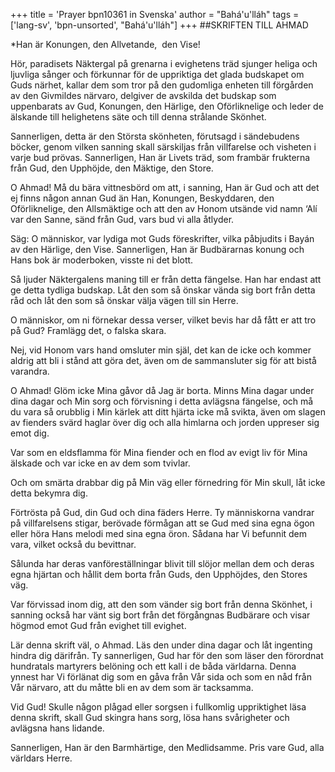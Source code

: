 +++
title = 'Prayer bpn10361 in Svenska'
author = "Bahá'u'lláh"
tags = ['lang-sv', 'bpn-unsorted', "Bahá'u'lláh"]
+++
##SKRIFTEN TILL AHMAD

*Han är Konungen, den Allvetande,  den Vise!

Hör, paradisets Näktergal på grenarna i evighetens träd sjunger heliga och ljuvliga sånger och förkunnar för de uppriktiga det glada budskapet om Guds närhet, kallar dem som tror på den gudomliga enheten till förgården av den Givmildes närvaro, delgiver de avskilda det budskap som uppenbarats av Gud, Konungen, den Härlige, den Oförliknelige och leder de älskande till helighetens säte och till denna strålande Skönhet.

Sannerligen, detta är den Största skönheten, förutsagd i sändebudens böcker, genom vilken sanning skall särskiljas från villfarelse och visheten i varje bud prövas. Sannerligen, Han är Livets träd, som frambär frukterna från Gud, den Upphöjde, den Mäktige, den Store.

O Ahmad! Må du bära vittnesbörd om att, i sanning, Han är Gud och att det ej finns någon annan Gud än Han, Konungen, Beskyddaren, den Oförliknelige, den Allsmäktige och att den av Honom utsände vid namn ‘Alí var den Sanne, sänd från Gud, vars bud vi alla åtlyder.

Säg: O människor, var lydiga mot Guds föreskrifter, vilka påbjudits i Bayán av den Härlige, den Vise. Sannerligen, Han är Budbärarnas konung och Hans bok är moderboken, visste ni det blott.

Så ljuder Näktergalens maning till er från detta fängelse. Han har endast att ge detta tydliga budskap. Låt den som så önskar vända sig bort från detta råd och låt den som så önskar välja vägen till sin Herre.

O människor, om ni förnekar dessa verser, vilket bevis har då fått er att tro på Gud? Framlägg det, o falska skara.

Nej, vid Honom vars hand omsluter min själ, det kan de icke och kommer aldrig att bli i stånd att göra det, även om de sammansluter sig för att bistå varandra.

O Ahmad! Glöm icke Mina gåvor då Jag är borta. Minns Mina dagar under dina dagar och Min sorg och förvisning i detta avlägsna fängelse, och må du vara så orubblig i Min kärlek att ditt hjärta icke må svikta, även om slagen av fienders svärd haglar över dig och alla himlarna och jorden uppreser sig emot dig.

Var som en eldsflamma för Mina fiender och en flod av evigt liv för Mina älskade och var icke en av dem som tvivlar.

Och om smärta drabbar dig på Min väg eller förnedring för Min skull, låt icke detta bekymra dig.

Förtrösta på Gud, din Gud och dina fäders Herre. Ty människorna vandrar på villfarelsens stigar, berövade förmågan att se Gud med sina egna ögon eller höra Hans melodi med sina egna öron. Sådana har Vi befunnit dem vara, vilket också du bevittnar.

Sålunda har deras vanföreställningar blivit till slöjor mellan dem och deras egna hjärtan och hållit dem borta från Guds, den Upphöjdes, den Stores väg.

Var förvissad inom dig, att den som vänder sig bort från denna Skönhet, i sanning också har vänt sig bort från det förgångnas Budbärare och visar högmod emot Gud från evighet till evighet.

Lär denna skrift väl, o Ahmad. Läs den under dina dagar och låt ingenting hindra dig därifrån. Ty sannerligen, Gud har för den som läser den förordnat hundratals martyrers belöning och ett kall i de båda världarna. Denna ynnest har Vi förlänat dig som en gåva från Vår sida och som en nåd från Vår närvaro, att du måtte bli en av dem som är tacksamma.

Vid Gud! Skulle någon plågad eller sorgsen i fullkomlig uppriktighet läsa denna skrift, skall Gud skingra hans sorg, lösa hans svårigheter och avlägsna hans lidande.

Sannerligen, Han är den Barmhärtige, den Medlidsamme. Pris vare Gud, alla världars Herre.
